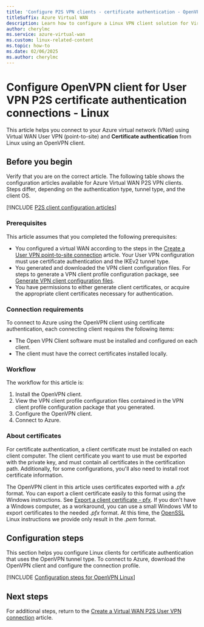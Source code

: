 ```yaml
---
title: 'Configure P2S VPN clients - certificate authentication - OpenVPN - Linux'
titleSuffix: Azure Virtual WAN
description: Learn how to configure a Linux VPN client solution for Virtual WAN P2S configurations that use certificate authentication and an OpenVPN client.
author: cherylmc
ms.service: azure-virtual-wan
ms.custom: linux-related-content
ms.topic: how-to
ms.date: 02/06/2025
ms.author: cherylmc
---
```


# Configure OpenVPN client for User VPN P2S certificate authentication connections - Linux

This article helps you connect to your Azure virtual network (VNet) using Virtual WAN User VPN (point-to-site) and **Certificate authentication** from Linux using an OpenVPN client.

## Before you begin

Verify that you are on the correct article. The following table shows the configuration articles available for Azure Virtual WAN P2S VPN clients. Steps differ, depending on the authentication type, tunnel type, and the client OS.

[!INCLUDE [P2S client configuration articles](../../includes/virtual-wan-vpn-client-install-articles.md)]

### Prerequisites

This article assumes that you completed the following prerequisites:

* You configured a virtual WAN according to the steps in the [Create a User VPN point-to-site connection](virtual-wan-point-to-site-portal.md) article. Your User VPN configuration must use certificate authentication and the IKEv2 tunnel type.
* You generated and downloaded the VPN client configuration files. For steps to generate a VPN client profile configuration package, see [Generate VPN client configuration files](virtual-wan-point-to-site-portal.md#p2sconfig).
* You have permissions to either generate client certificates, or acquire the appropriate client certificates necessary for authentication.

### Connection requirements

To connect to Azure using the OpenVPN client using certificate authentication, each connecting client requires the following items:

* The Open VPN Client software must be installed and configured on each client.
* The client must have the correct certificates installed locally.

### Workflow

The workflow for this article is:

1. Install the OpenVPN client.
1. View the VPN client profile configuration files contained in the VPN client profile configuration package that you generated.
1. Configure the OpenVPN client.
1. Connect to Azure.

### About certificates

For certificate authentication, a client certificate must be installed on each client computer. The client certificate you want to use must be exported with the private key, and must contain all certificates in the certification path. Additionally, for some configurations, you'll also need to install root certificate information.

The OpenVPN client in this article uses certificates exported with a *.pfx* format. You can export a client certificate easily to this format using the Windows instructions. See [Export a client certificate - pfx](certificates-point-to-site.md##clientexport). If you don't have a Windows computer, as a workaround, you can use a small Windows VM to export certificates to the needed *.pfx* format. At this time, the [OpenSSL](point-to-site-certificates-linux-openssl.md) Linux instructions we provide only result in the *.pem* format.

## <a name="openvpn"></a>Configuration steps

This section helps you configure Linux clients for certificate authentication that uses the OpenVPN tunnel type. To connect to Azure, download the OpenVPN client and configure the connection profile.

[!INCLUDE [Configuration steps for OpenVPN Linux](../../includes/vpn-gateway-config-openvpn-linux.md)]

## Next steps

For additional steps, return to the [Create a Virtual WAN P2S User VPN connection](virtual-wan-point-to-site-portal.md) article.
